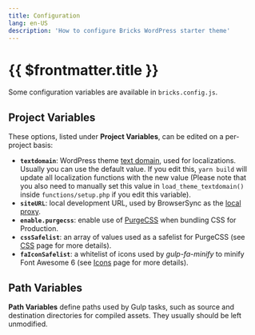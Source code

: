 ```yaml
---
title: Configuration
lang: en-US
description: 'How to configure Bricks WordPress starter theme'
---
```


# {{ $frontmatter.title }}

Some configuration variables are available in `bricks.config.js`.

## Project Variables

These options, listed under **Project Variables**, can be edited on a per-project basis:

-   **`textdomain`**: WordPress theme [text domain](https://developer.wordpress.org/themes/functionality/internationalization/#text-domain), used for localizations. Usually you can use the default value. If you edit this, `yarn build` will update all localization functions with the new value (Please note that you also need to manually set this value in `load_theme_textdomain()` inside `functions/setup.php` if you edit this variable).
-   **`siteURL`**: local development URL, used by BrowserSync as the [local proxy](https://www.browsersync.io/docs/api#api-init).
-   **`enable.purgecss`**: enable use of [PurgeCSS](https://purgecss.com/) when bundling CSS for Production.
-   **`cssSafelist`**: an array of values used as a safelist for PurgeCSS (see [CSS](/theme/css/) page for more details).
-   **`faIconSafelist`**: a whitelist of icons used by *gulp-fa-minify* to minify Font Awesome 6 (see [Icons](/theme/icons/) page for more details).

## Path Variables

**Path Variables** define paths used by Gulp tasks, such as source and destination directories for compiled assets. They usually should be left unmodified.
